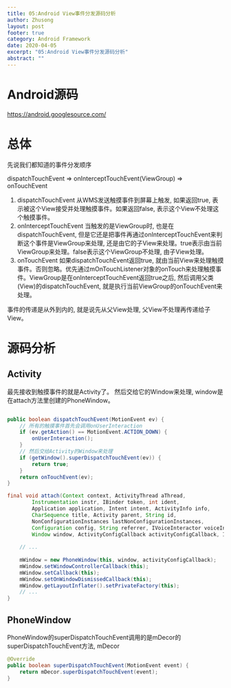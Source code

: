 ```yaml
---
title: 05:Android View事件分发源码分析
author: Zhusong
layout: post
footer: true
category: Android Framework
date: 2020-04-05
excerpt: "05:Android View事件分发源码分析"
abstract: ""
---
```

# Android源码

<https://android.googlesource.com/>

# 总体

先说我们都知道的事件分发顺序

dispatchTouchEvent => onInterceptTouchEvent(ViewGroup) => onTouchEvent

1. dispatchTouchEvent 从WMS发送触摸事件到屏幕上触发, 如果返回true, 表示被这个View接受并处理触摸事件。如果返回false, 表示这个View不处理这个触摸事件。
2. onInterceptTouchEvent 当触发的是ViewGroup时, 也是在dispatchTouchEvent, 但是它还是把事件再通过onInterceptTouchEvent来判断这个事件是ViewGroup来处理, 还是由它的子View来处理。true表示由当前ViewGroup来处理。false表示这个ViewGroup不处理, 由子View处理。
3. onTouchEvent 如果dispatchTouchEvent返回true, 就由当前View来处理触摸事件。否则忽略。优先通过mOnTouchListener对象的onTouch来处理触摸事件。ViewGroup是在onInterceptTouchEvent返回true之后, 然后调用父类(View)的dispatchTouchEvent, 就是执行当前ViewGroup的onTouchEvent来处理。

事件的传递是从外到内的, 就是说先从父View处理, 父View不处理再传递给子View。

# 源码分析

## Activity

最先接收到触摸事件的就是Activity了。 然后交给它的Window来处理, window是在attach方法里创建的PhoneWindow。


```java

public boolean dispatchTouchEvent(MotionEvent ev) {
	// 所有的触摸事件首先会调用onUserInteraction
    if (ev.getAction() == MotionEvent.ACTION_DOWN) {
        onUserInteraction();
    }
    // 然后交给Activity的Window来处理
    if (getWindow().superDispatchTouchEvent(ev)) {
        return true;
    }
    return onTouchEvent(ev);
}

final void attach(Context context, ActivityThread aThread,
        Instrumentation instr, IBinder token, int ident,
        Application application, Intent intent, ActivityInfo info,
        CharSequence title, Activity parent, String id,
        NonConfigurationInstances lastNonConfigurationInstances,
        Configuration config, String referrer, IVoiceInteractor voiceInteractor,
        Window window, ActivityConfigCallback activityConfigCallback, IBinder assistToken) {
    
    // ...
    
    mWindow = new PhoneWindow(this, window, activityConfigCallback);
    mWindow.setWindowControllerCallback(this);
    mWindow.setCallback(this);
    mWindow.setOnWindowDismissedCallback(this);
    mWindow.getLayoutInflater().setPrivateFactory(this);
    // ...
}
```

## PhoneWindow

PhoneWindow的superDispatchTouchEvent调用的是mDecor的superDispatchTouchEvent方法, mDecor

```java
@Override
public boolean superDispatchTouchEvent(MotionEvent event) {
    return mDecor.superDispatchTouchEvent(event);
}
```